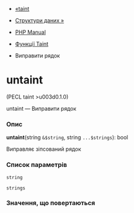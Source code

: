 - [«taint](function.taint.md)
- [Структури даних »](book.ds.md)

- [PHP Manual](index.md)
- [Функції Taint](ref.taint.md)
- Виправити рядок

# untaint

(PECL taint \>u003d0.1.0)

untaint — Виправити рядок

### Опис

**untaint**(string `&$string`, string `...$strings`): bool

Виправляє зіпсований рядок

### Список параметрів

`string`

`strings`

### Значення, що повертаються
